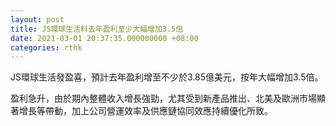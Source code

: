```yaml
---
layout: post
title: JS環球生活料去年盈利至少大幅增加3.5倍
date: 2021-03-01 20:37:35.000000000 +08:00
categories: rthk
---
```


JS環球生活發盈喜，預計去年盈利增至不少於3.85億美元，按年大幅增加3.5倍。

盈利急升，由於期內整體收入增長強勁，尤其受到新產品推出、北美及歐洲市場顯著增長等帶動，加上公司營運效率及供應鏈協同效應持續優化所致。
